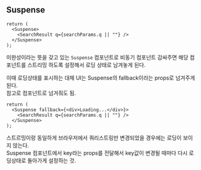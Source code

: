 ## Suspense

```tsx
return (
  <Suspense>
    <SearchResult q={searchParams.q || ""} />
  </Suspense>
);
```

미완성이라는 뜻을 갖고 있는 `Suspense` 컴포넌트로 비동기 컴포넌트 감싸주면 해당 컴포넌트를 스트리밍 하도록 설정해서 로딩 상태로 남겨놓게 된다.

이때 로딩상태를 표시하는 대체 UI는 Suspense의 fallback이라는 props로 넘겨주게 된다.  
참고로 컴포넌트로 넘겨줘도 됨.

```tsx
return (
  <Suspense fallback={<div>Loading...</div>}>
    <SearchResult q={searchParams.q || ""} />
  </Suspense>
);
```

스트르밍이랑 동일하게 브라우저에서 쿼리스트링만 변경되었을 경우에는 로딩이 보이지 않는다.  
Suspense 컴포넌트에서 key라는 props를 전달해서 key값이 변경될 때마다 다시 로딩상태로 돌아가게 설정하는 것.
